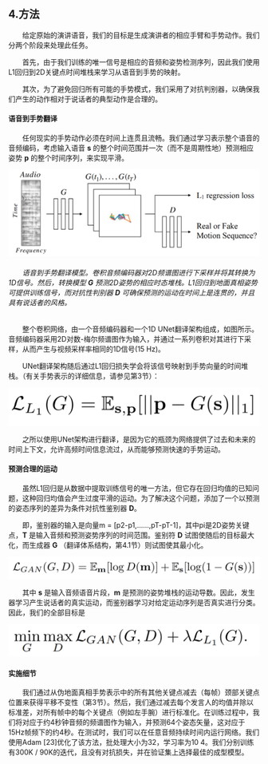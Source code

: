 ## 4.方法  
&emsp;&emsp;给定原始的演讲语音，我们的目标是生成演讲者的相应手臂和手势动作。我们分两个阶段来处理此任务。

&emsp;&emsp;首先，由于我们训练的唯一信号是相应的音频和姿势检测序列，因此我们使用L1回归到2D关键点时间堆栈来学习从语音到手势的映射。

&emsp;&emsp;其次，为了避免回归所有可能的手势模式，我们采用了对抗判别器，以确保我们产生的动作相对于说话者的典型动作是合理的。

#### 语音到手势翻译  
&emsp;&emsp;任何现实的手势动作必须在时间上连贯且流畅。我们通过学习表示整个语音的音频编码，考虑输入语音 **s** 的整个时间范围并一次（而不是周期性地）预测相应姿势 **p** 的整个时间序列，来实现平滑。

![img](../../imgs/1a895343-20f1-471f-a57e-203d5cc68f81.png)

###### &emsp;&emsp;语音到手势翻译模型。卷积音频编码器对2D频谱图进行下采样并将其转换为1D信号。然后，转换模型 **G** 预测2D姿势的相应时态堆栈。L1回归到地面真相姿势可提供训练信号，而对抗性判别器 **D** 可确保预测的运动在时间上是连贯的，并且具有说话者的风格。

&emsp;&emsp;整个卷积网络，由一个音频编码器和一个1D UNet翻译架构组成，如图所示。音频编码器采用2D对数-梅尔频谱图作为输入，并通过一系列卷积对其进行下采样，从而产生与视频采样率相同的1D信号(15 Hz)。

&emsp;&emsp;UNet翻译架构随后通过L1回归损失学会将该信号映射到手势向量的时间堆栈。（有关手势表示的详细信息，请参见第3节）：  

![img](../../imgs/5365f664-45dd-4e0a-b470-d0898087bb9d.png)

&emsp;&emsp;之所以使用UNet架构进行翻译，是因为它的瓶颈为网络提供了过去和未来的时间上下文，允许高频时间信息流过，从而能够预测快速的手势运动。

#### 预测合理的运动
&emsp;&emsp;虽然L1回归是从数据中提取训练信号的唯一方法，但它存在回归均值的已知问题，这种回归均值会产生过度平滑的运动。为了解决这个问题，添加了一个以预测的姿态序列的差异为条件对抗性鉴别器 **D**。

&emsp;&emsp;即，鉴别器的输入是向量m = [p2-p1,......,pT-pT-1]，其中pi是2D姿势关键点，**T** 是输入音频和预测姿势序列的时间范围。鉴别符 **D** 试图使随后的目标最大化，而生成器 **G** （翻译体系结构，第4.1节）则试图使其最小化。

![img](../../imgs/a305a88b-c1e6-437f-b107-133d2bd092fc.png)

&emsp;&emsp;其中 **s** 是输入音频语音片段，**m** 是预测的姿势堆栈的运动导数。因此，发生器学习产生说话者的真实运动，而鉴别器学习对给定运动序列是否真实进行分类。因此，我们的全部目标是

![img](../../imgs/e3006a03-a293-4eee-a47a-3eb5b098c5d0.png)

#### 实施细节  
&emsp;&emsp;我们通过从伪地面真相手势表示中的所有其他关键点减去（每帧）颈部关键点位置来获得平移不变性（第3节）。然后，我们通过减去每个发言人的均值并除以标准差，对所有帧中的每个关键点（例如左手腕）进行标准化。在训练过程中，我们将对应于约4秒钟音频的频谱图作为输入，并预测64个姿态矢量，这对应于15Hz帧频下的约4秒。在测试时，我们可以在任意音频持续时间内运行网络。我们使用Adam [23]优化了该方法，批处理大小为32，学习率为10 4。我们分别训练有300K / 90K的迭代，且没有对抗损失，并在验证集上选择最佳的成型模型。
